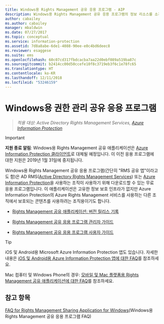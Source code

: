```yaml
---
title: Windows용 Rights Management 공유 응용 프로그램 - AIP
description: Windows용 Rights Management 공유 응용 프로그램의 정보 리소스를 소개합니다. 이 응용 프로그램은 AD RMS(Active Directory Rights Management Services) 또는 Azure Information Protection을 사용하는 조직과 자체 정보 보호 인프라가 없지만, Azure Information Protection을 사용하는 다른 조직에서 보호한 콘텐츠를 사용하려는 조직에서 무료로 다운로드할 수 있습니다.
author: cabailey
ms.author: cabailey
manager: mbaldwin
ms.date: 07/27/2017
ms.topic: conceptual
ms.service: information-protection
ms.assetid: 7d8a8abe-6de1-4088-90ee-e0c4bd6deec8
ms.reviewer: esaggese
ms.suite: ems
ms.openlocfilehash: 60c07cd317fbdcacba7aa22d0ebf089a519ba87c
ms.sourcegitcommit: b2414cc00d50ccefe10f8c3719eb3f6c1e78fc65
ms.translationtype: HT
ms.contentlocale: ko-KR
ms.lasthandoff: 12/11/2018
ms.locfileid: "53246159"
---
```

# <a name="rights-management-sharing-application-for-windows"></a>Windows용 권한 관리 공유 응용 프로그램

>*적용 대상: Active Directory Rights Management Services, [Azure Information Protection](https://azure.microsoft.com/pricing/details/information-protection)*

> [!IMPORTANT]
> **지원 종료 알림**: Windows용 Rights Management 공유 애플리케이션은 [Azure Information Protection 클라이언트](aip-client.md)로 대체될 예정입니다. 이 이전 응용 프로그램에 대한 지원은 2019년 1월 31일에 중지됩니다. 


Windows용 Rights Management 공유 응용 프로그램(간단히 "RMS 공유 앱"이라고도 함)은 AD RMS([Active Directory Rights Management Services](https://technet.microsoft.com/library/cc772403.aspx)) 또는 [Azure Information Protection](../what-is-information-protection.md)을 사용하는 조직이 사용하기 위해 다운로드할 수 있는 무료 응용 프로그램입니다. 이 애플리케이션은 고유한 정보 보호 인프라가 없지만 Azure Information Protection의 Azure Rights Management 서비스를 사용하는 다른 조직에서 보호되는 콘텐츠를 사용하려는 조직용이기도 합니다.

-   [Rights Management 공유 애플리케이션: 버전 릴리스 기록](sharing-app-version-release-history.md)

-   [Rights Management 공유 응용 프로그램 관리자 가이드](sharing-app-admin-guide.md)

-   [Rights Management 공유 응용 프로그램 사용자 가이드](sharing-app-user-guide.md)

> [!TIP]
> iOS 및 Android용 Microsoft Azure Information Protection 앱도 있습니다. 자세한 내용은 [iOS 및 Android용 Azure Information Protection 앱에 대한 FAQ](mobile-app-faq.md )를 참조하세요.
> 
> Mac 컴퓨터 및 Windows Phone의 경우: [모바일 및 Mac 플랫폼용 Rights Management 공유 애플리케이션에 대한 FAQ](https://technet.microsoft.com/dn451248)를 참조하세요.

## <a name="see-also"></a>참고 항목
[FAQ for Rights Management Sharing Application for Windows](https://technet.microsoft.com/dn467883)(Windows용 Rights Management 공유 응용 프로그램 FAQ)

